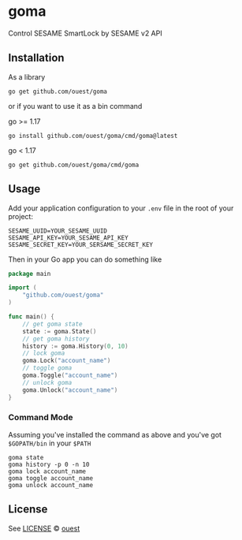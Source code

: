 # goma

Control SESAME SmartLock by SESAME v2 API

## Installation

As a library

```shell
go get github.com/ouest/goma
```

or if you want to use it as a bin command

go >= 1.17
```shell
go install github.com/ouest/goma/cmd/goma@latest
```

go < 1.17
```shell
go get github.com/ouest/goma/cmd/goma
```

## Usage

Add your application configuration to your `.env` file in the root of your project:

```shell
SESAME_UUID=YOUR_SESAME_UUID
SESAME_API_KEY=YOUR_SESAME_API_KEY
SESAME_SECRET_KEY=YOUR_SERSAME_SECRET_KEY
```

Then in your Go app you can do something like

```go
package main

import (
    "github.com/ouest/goma"
)

func main() {
    // get goma state
    state := goma.State()
    // get goma history
    history := goma.History(0, 10)
    // lock goma
    goma.Lock("account_name")
    // toggle goma
    goma.Toggle("account_name")
    // unlock goma
    goma.Unlock("account_name")
}
```

### Command Mode

Assuming you've installed the command as above and you've got `$GOPATH/bin` in your `$PATH`

```
goma state
goma history -p 0 -n 10
goma lock account_name
goma toggle account_name
goma unlock account_name
```

## License

See [LICENSE](LICENSE) © [ouest](https://github.com/ouest/)
